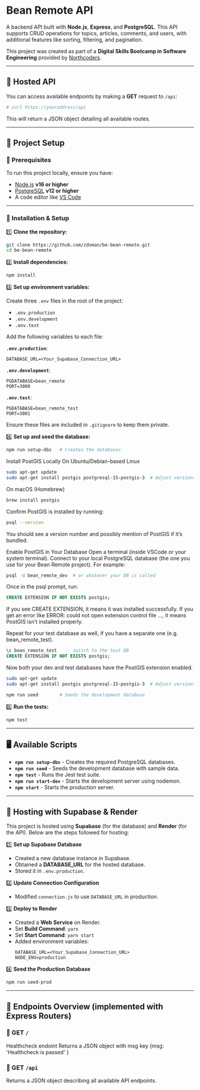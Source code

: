 # Bean Remote API

A backend API built with **Node.js**, **Express**, and **PostgreSQL**. This API supports CRUD operations for topics, articles, comments, and users, with additional features like sorting, filtering, and pagination.

This project was created as part of a **Digital Skills Bootcamp in Software Engineering** provided by [Northcoders](https://northcoders.com/).

---

## 🔗 Hosted API

<!-- The API is hosted on Render: [Northcoders News API](https://yourdomain.onrender.com/) -->

You can access available endpoints by making a **GET** request to `/api`:

```bash
# curl https://youraddress/api
```

This will return a JSON object detailing all available routes.

---

## 📂 Project Setup

### 🔧 Prerequisites

To run this project locally, ensure you have:

- [Node.js](https://nodejs.org/) **v16 or higher**
- [PostgreSQL](https://www.postgresql.org/) **v12 or higher**
- A code editor like [VS Code](https://code.visualstudio.com/)

---

### 🚀 Installation & Setup

1️⃣ **Clone the repository:**

```bash
git clone https://github.com/zdvman/be-bean-remote.git
cd be-bean-remote
```

2️⃣ **Install dependencies:**

```bash
npm install
```

3️⃣ **Set up environment variables:**

Create three `.env` files in the root of the project:

- `.env.production`
- `.env.development`
- `.env.test`

Add the following variables to each file:

**`.env.production`**:

```env
DATABASE_URL=<Your_Supabase_Connection_URL>
```

**`.env.development`**:

```env
PGDATABASE=bean_remote
PORT=3000
```

**`.env.test`**:

```env
PGDATABASE=bean_remote_test
PORT=3001
```

Ensure these files are included in `.gitignore` to keep them private.

4️⃣ **Set up and seed the database:**

```bash
npm run setup-dbs   # Creates the databases
```

Install PostGIS Locally
On Ubuntu/Debian-based Linux

```bash
sudo apt-get update
sudo apt-get install postgis postgresql-15-postgis-3  # Adjust versions if needed
```

On macOS (Homebrew)

```bash
brew install postgis
```

Confirm PostGIS is installed by running:

```bash
psql --version
```

You should see a version number and possibly mention of PostGIS if it’s bundled.

Enable PostGIS in Your Database
Open a terminal (inside VSCode or your system terminal).
Connect to your local PostgreSQL database (the one you use for your Bean Remote project). For example:

```bash
psql -d bean_remote_dev  # or whatever your DB is called
```

Once in the psql prompt, run:

```sql
CREATE EXTENSION IF NOT EXISTS postgis;
```

If you see CREATE EXTENSION, it means it was installed successfully.
If you get an error like ERROR: could not open extension control file ..., it means PostGIS isn’t installed properly.

Repeat for your test database as well, if you have a separate one (e.g. bean_remote_test).

```sql
\c bean_remote_test   -- switch to the test DB
CREATE EXTENSION IF NOT EXISTS postgis;
```

Now both your dev and test databases have the PostGIS extension enabled.

```bash
sudo apt-get update
sudo apt-get install postgis postgresql-15-postgis-3  # Adjust versions if needed
```

```bash
npm run seed        # Seeds the development database
```

5️⃣ **Run the tests:**

```bash
npm test
```

---

## 🖥️ Available Scripts

- **`npm run setup-dbs`** - Creates the required PostgreSQL databases.
- **`npm run seed`** - Seeds the development database with sample data.
- **`npm test`** - Runs the Jest test suite.
- **`npm run start-dev`** - Starts the development server using nodemon.
- **`npm start`** - Starts the production server.

---

## 📡 Hosting with Supabase & Render

This project is hosted using **Supabase** (for the database) and **Render** (for the API). Below are the steps followed for hosting:

1️⃣ **Set up Supabase Database**

- Created a new database instance in Supabase.
- Obtained a **DATABASE_URL** for the hosted database.
- Stored it in `.env.production`.

2️⃣ **Update Connection Configuration**

- Modified `connection.js` to use `DATABASE_URL` in production.

3️⃣ **Deploy to Render**

- Created a **Web Service** on Render.
- Set **Build Command**: `yarn`
- Set **Start Command**: `yarn start`
- Added environment variables:
  ```
  DATABASE_URL=<Your_Supabase_Connection_URL>
  NODE_ENV=production
  ```

4️⃣ **Seed the Production Database**

```bash
npm run seed-prod
```

---

## 📌 Endpoints Overview (implemented with Express Routers)

### 📝 GET `/`

Healthcheck endoint
Returns a JSON object with msg key {msg: 'Healthcheck is passed' }

### 📝 GET `/api`

Returns a JSON object describing all available API endpoints.
